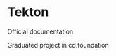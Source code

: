 # Tekton

Official documentation [](https://tekton.dev/docs/)

Graduated project in cd.foundation [](https://landscape.cd.foundation/borderless-mode?organization=continuous-delivery-foundation-cdf&grouping=organization&selected=tekton)